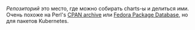 
_Репозиторий_ это место, где можно собирать charts-ы и делиться ими. Очень похоже на Perl's [CPAN archive](https://www.cpan.org/) или [Fedora Package Database](https://src.fedoraproject.org/), но для пакетов Kubernetes.





